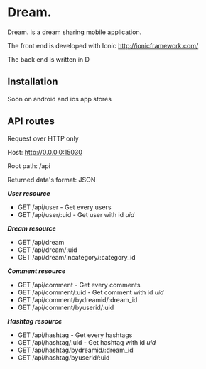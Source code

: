 Dream.
=========

Dream. is a dream sharing mobile application.

The front end is developed with Ionic http://ionicframework.com/

The back end is written in D

Installation
--------------

Soon on android and ios app stores

API routes
--------------

Request over HTTP only


Host: http://0.0.0.0:15030

Root path: /api

Returned data's format: JSON

***User resource***
* GET /api/user - Get every users
* GET /api/user/:uid - Get user with id *uid*

***Dream resource***
* GET /api/dream
* GET /api/dream/:uid
* GET /api/dream/incategory/:category_id

***Comment resource***
* GET /api/comment - Get every comments
* GET /api/comment/:uid - Get comment with id *uid*
* GET /api/comment/bydreamid/:dream_id
* GET /api/comment/byuserid/:uid


***Hashtag resource***
* GET /api/hashtag - Get every hashtags
* GET /api/hashtag/:uid - Get hashtag with id *uid*
* GET /api/hashtag/bydreamid/:dream_id
* GET /api/hashtag/byuserid/:uid
